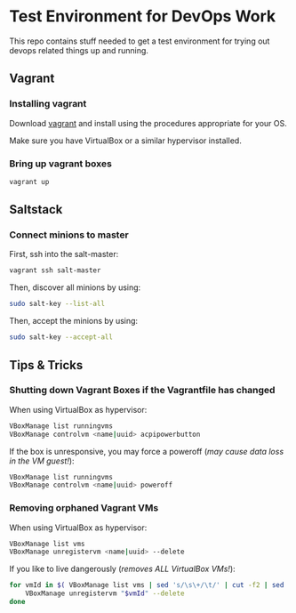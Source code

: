 # Test Environment for DevOps Work

This repo contains stuff needed to get a test environment
for trying out devops related things up and running.

## Vagrant

### Installing vagrant

Download [vagrant](https://www.vagrantup.com/downloads.html) and install using the procedures appropriate for your OS.

Make sure you have VirtualBox or a similar hypervisor installed.

### Bring up vagrant boxes

```bash
vagrant up
```

## Saltstack

### Connect minions to master

First, ssh into the salt-master:

```bash
vagrant ssh salt-master
```

Then, discover all minions by using:

```bash
sudo salt-key --list-all
```

Then, accept the minions by using:

```bash
sudo salt-key --accept-all
```

## Tips & Tricks

### Shutting down Vagrant Boxes if the Vagrantfile has changed

When using VirtualBox as hypervisor:

```bash
VBoxManage list runningvms
VBoxManage controlvm <name|uuid> acpipowerbutton
```

If the box is unresponsive, you may force a poweroff (_may cause data loss in the VM guest!_):

```bash
VBoxManage list runningvms
VBoxManage controlvm <name|uuid> poweroff
```

### Removing orphaned Vagrant VMs

When using VirtualBox as hypervisor:

```bash
VBoxManage list vms
VBoxManage unregistervm <name|uuid> --delete
```

If you like to live dangerously (_removes ALL VirtualBox VMs!_):

```bash
for vmId in $( VBoxManage list vms | sed 's/\s\+/\t/' | cut -f2 | sed 's/[{}]//g' ); do
	VBoxManage unregistervm "$vmId" --delete
done
```